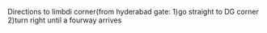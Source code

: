 Directions to limbdi corner(from hyderabad gate:
1)go straight to DG corner
2)turn right until a fourway arrives
